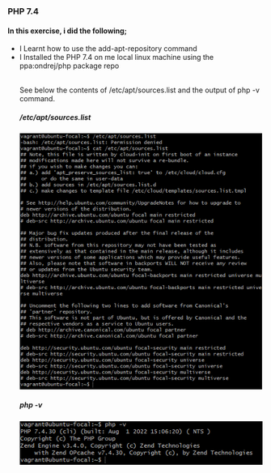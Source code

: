 ### PHP 7.4

#### In this exercise, i did the following;

<ul>

<li> I Learnt how to use the add-apt-repository command </li>

<li>I Installed the PHP 7.4 on me local linux machine using the ppa:ondrej/php package repo </li>

<br>

See below the contents of /etc/apt/sources.list and the output of php -v command.

##### /etc/apt/sources.list

![sources.list](./Sources_list.png "sources.list")

##### php -v

![php](./php.png "php")

